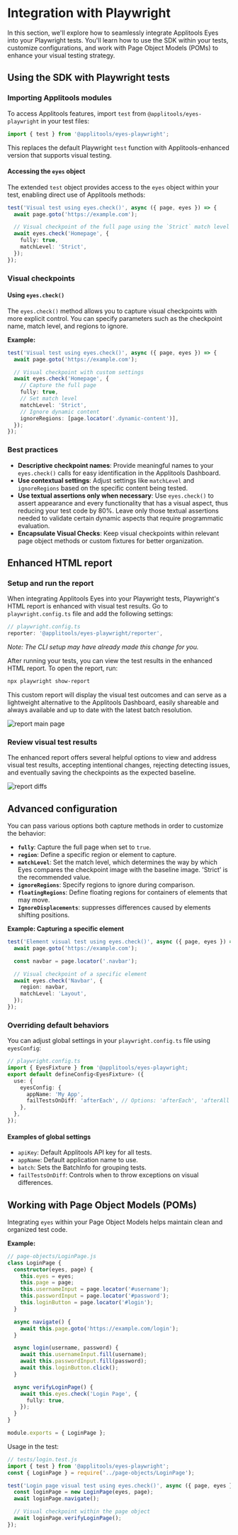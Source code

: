 # Integration with Playwright

In this section, we'll explore how to seamlessly integrate Applitools Eyes into your Playwright tests. You'll learn how to use the SDK within your tests, customize configurations, and work with Page Object Models (POMs) to enhance your visual testing strategy.

## Using the SDK with Playwright tests

### Importing Applitools modules

To access Applitools features, import `test` from `@applitools/eyes-playwright` in your test files:

```typescript
import { test } from '@applitools/eyes-playwright';
```

This replaces the default Playwright `test` function with Applitools-enhanced version that supports visual testing.

#### Accessing the `eyes` object

The extended `test` object provides access to the `eyes` object within your test, enabling direct use of Applitools methods:

```typescript
test('Visual test using eyes.check()', async ({ page, eyes }) => {
  await page.goto('https://example.com');

  // Visual checkpoint of the full page using the `Strict` match level
  await eyes.check('Homepage', {
    fully: true,
    matchLevel: 'Strict',
  });
});
```

### Visual checkpoints

#### Using `eyes.check()`

The `eyes.check()` method allows you to capture visual checkpoints with more explicit control. You can specify parameters such as the checkpoint name, match level, and regions to ignore.

**Example:**

```typescript
test('Visual test using eyes.check()', async ({ page, eyes }) => {
  await page.goto('https://example.com');

  // Visual checkpoint with custom settings
  await eyes.check('Homepage', {
    // Capture the full page
    fully: true,
    // Set match level
    matchLevel: 'Strict',
    // Ignore dynamic content
    ignoreRegions: [page.locator('.dynamic-content')],
  });
});
```

### Best practices

- **Descriptive checkpoint names**: Provide meaningful names to your `eyes.check()` calls for easy identification in the Applitools Dashboard.
- **Use contextual settings**: Adjust settings like `matchLevel` and `ignoreRegions` based on the specific content being tested.
- **Use textual assertions only when necessary**: Use `eyes.check()` to assert appearance and every functionality that has a visual aspect, thus reducing your test code by 80%. Leave only those textual assertions needed to validate certain dynamic aspects that require programmatic evaluation.
- **Encapsulate Visual Checks**: Keep visual checkpoints within relevant page object methods or custom fixtures for better organization.

## Enhanced HTML report

### Setup and run the report

When integrating Applitools Eyes into your Playwright tests, Playwright's HTML report is enhanced with visual test results. Go to `playwright.config.ts` file and add the following settings:

```typescript
// playwright.config.ts
reporter: '@applitools/eyes-playwright/reporter',
```

_Note: The CLI setup may have already made this change for you._

After running your tests, you can view the test results in the enhanced HTML report. To open the report, run:

```bash
npx playwright show-report
```

This custom report will display the visual test outcomes and can serve as a lightweight alternative to the Applitools Dashboard, easily shareable and always available and up to date with the latest batch resolution.

![report main page](/img/report-main-page.png)

### Review visual test results

The enhanced report offers several helpful options to view and address visual test results, accepting intentional changes, rejecting detecting issues, and eventually saving the checkpoints as the expected baseline.

![report diffs](/img/report-visual-diff.png)

## Advanced configuration

You can pass various options both capture methods in order to customize the behavior:

- **`fully`**: Capture the full page when set to `true`.
- **`region`**: Define a specific region or element to capture.
- **`matchLevel`**: Set the match level, which determines the way by which Eyes compares the checkpoint image with the baseline image. 'Strict' is the recommended value.
- **`ignoreRegions`**: Specify regions to ignore during comparison.
- **`floatingRegions`**: Define floating regions for containers of elements that may move.
- **`IgnoreDisplacements`**: suppresses differences caused by elements shifting positions.

**Example: Capturing a specific element**

```typescript
test('Element visual test using eyes.check()', async ({ page, eyes }) => {
  await page.goto('https://example.com');

  const navbar = page.locator('.navbar');

  // Visual checkpoint of a specific element
  await eyes.check('Navbar', {
    region: navbar,
    matchLevel: 'Layout',
  });
});
```

### Overriding default behaviors

You can adjust global settings in your `playwright.config.ts` file using `eyesConfig`:

```typescript
// playwright.config.ts
import { EyesFixture } from '@applitools/eyes-playwright;
export default defineConfig<EyesFixture> ({
  use: {
    eyesConfig: {
      appName: 'My App',
      failTestsOnDiff: 'afterEach', // Options: 'afterEach', 'afterAll', false
    },
  },
});
```

#### Examples of global settings

- `apiKey`: Default Applitools API key for all tests.
- `appName`: Default application name to use.
- `batch`: Sets the BatchInfo for grouping tests.
- `failTestsOnDiff`: Controls when to throw exceptions on visual differences.

## Working with Page Object Models (POMs)

Integrating `eyes` within your Page Object Models helps maintain clean and organized test code.

**Example:**

```typescript
// page-objects/LoginPage.js
class LoginPage {
  constructor(eyes, page) {
    this.eyes = eyes;
    this.page = page;
    this.usernameInput = page.locator('#username');
    this.passwordInput = page.locator('#password');
    this.loginButton = page.locator('#login');
  }

  async navigate() {
    await this.page.goto('https://example.com/login');
  }

  async login(username, password) {
    await this.usernameInput.fill(username);
    await this.passwordInput.fill(password);
    await this.loginButton.click();
  }

  async verifyLoginPage() {
    await this.eyes.check('Login Page', {
      fully: true,
    });
  }
}

module.exports = { LoginPage };
```

Usage in the test:

```typescript
// tests/login.test.js
import { test } from '@applitools/eyes-playwright';
const { LoginPage } = require('../page-objects/LoginPage');

test('Login page visual test using eyes.check()', async ({ page, eyes }) => {
  const loginPage = new LoginPage(eyes, page);
  await loginPage.navigate();

  // Visual checkpoint within the page object
  await loginPage.verifyLoginPage();
});
```
